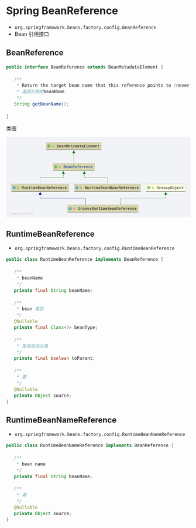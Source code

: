 # Spring BeanReference

- `org.springframework.beans.factory.config.BeanReference`
- Bean 引用接口

## BeanReference

```java
public interface BeanReference extends BeanMetadataElement {

   /**
    * Return the target bean name that this reference points to (never {@code null}).
    * 返回引用的beanName
    */
   String getBeanName();

}
```

类图

![BeanReference](./images/BeanReference.png)





## RuntimeBeanReference

- `org.springframework.beans.factory.config.RuntimeBeanReference`

```java
public class RuntimeBeanReference implements BeanReference {

   /**
    * beanName
    */
   private final String beanName;

   /**
    * bean 类型
    */
   @Nullable
   private final Class<?> beanType;

   /**
    * 是否走向父类
    */
   private final boolean toParent;

   /**
    * 源
    */
   @Nullable
   private Object source;
}
```





## RuntimeBeanNameReference

- `org.springframework.beans.factory.config.RuntimeBeanNameReference`

```java
public class RuntimeBeanNameReference implements BeanReference {

   /**
    * bean name 
    */
   private final String beanName;

   /**
    * 源
    */
   @Nullable
   private Object source;
}
```